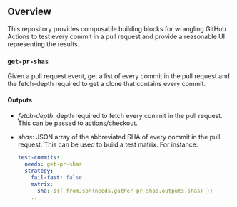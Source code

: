 ## Overview 
This repository provides composable building blocks for wrangling GitHub Actions to
test every commit in a pull request and provide a reasonable UI representing the results.

### `get-pr-shas`
Given a pull request event, get a list of every commit in the pull request and
the fetch-depth required to get a clone that contains every commit.

#### Outputs
- *fetch-depth*: depth required to fetch every commit in the pull request.
  This can be passed to actions/checkout.
- *shas*: JSON array of the abbreviated SHA of every commit in the pull
  request.  This can be used to build a test matrix.  For instance:

  ```yaml
  test-commits:
    needs: get-pr-shas
    strategy:
      fail-fast: false
      matrix:
        sha: ${{ fromJson(needs.gather-pr-shas.outputs.shas) }}
      ...
  ```
